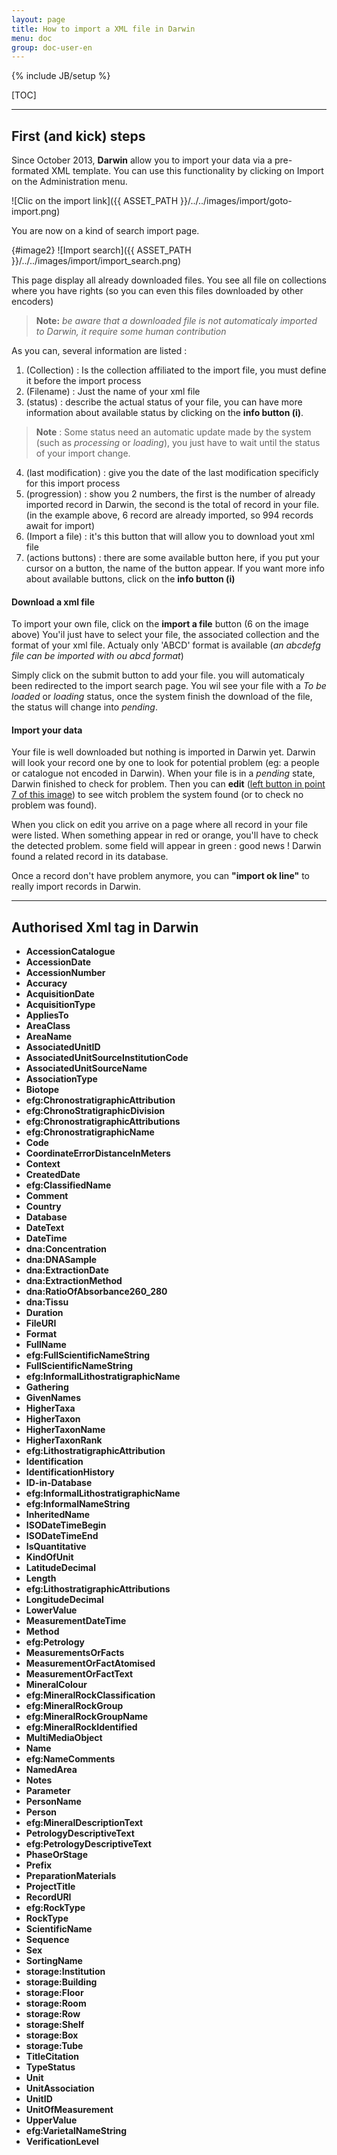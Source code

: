 ```yaml
---
layout: page
title: How to import a XML file in Darwin
menu: doc
group: doc-user-en
---
```

{% include JB/setup %}

[TOC]

----------

First (and kick) steps
---------


Since October 2013, **Darwin** allow you to import your data via a pre-formated XML template.
You can use this functionality by clicking on Import on the Administration menu.

![Clic on the import link]({{ ASSET_PATH }}/../../images/import/goto-import.png)

You are now on a kind of search import page.

{#image2}
![Import search]({{ ASSET_PATH }}/../../images/import/import_search.png)

This page display all already downloaded files.
You see all file on collections where you have rights (so you can even this files downloaded by other encoders)
> **Note:** *be aware that a downloaded file is not automaticaly imported to Darwin, it require some human contribution*

As you can, several information are listed :

1. (Collection) : Is the collection affiliated to the import file, you must define it before the import process
2. (Filename) : Just the name of your xml file
3. (status) : describe the actual status of your file, you can have more information about available status by clicking on the **info button (i)**. 
> **Note** : Some status need an automatic update made by the system (such as *processing* or *loading*), you just have to wait until the status of your import change. 
4. (last modification) : give you the date of the last modification specificly for this import process
5. (progression) : show you 2 numbers, the first is the number of already imported record in Darwin, the second is the total of record in your file. (in the example above, 6 record are already imported, so 994 records await for import)
6. (Import a file) : it's this button that will allow you to download yout xml file
7. (actions buttons) : there are some available button here, if you put your cursor on a button, the name of the button appear. If you want more info about available buttons, click on the **info button (i)** 

#### Download a xml file

To import your own file, click on the **import a file** button (6 on the image above)
You'il just have to select your file, the associated collection and the format of your xml file. Actualy only 'ABCD' format is available (*an abcdefg file can be imported with ou abcd format*)

Simply click on the submit button to add your file. you will automaticaly been redirected to the import search page. You wil see your file with a *To be loaded* or *loading* status, once the system finish the download of the file, the status will change into *pending*.

#### Import your data

Your file is well downloaded but nothing is imported in Darwin yet. Darwin will look your record one by one to look for potential problem (eg: a people or catalogue not encoded in Darwin).
When your file is in a *pending* state, Darwin finished to check for problem. Then you can **edit** ([left button in point 7 of this image](#image2)) to see witch problem the system found (or to check no problem was found).

When you click on edit you arrive on a page where all record in your file were listed.
When something appear in red or orange, you'll have to check the detected problem. some field will appear in green : good news ! Darwin found a related record in its database.

Once a record don't have problem anymore, you can **"import ok line"** to really import records in Darwin.



----------

Authorised Xml tag in Darwin
---------
- **AccessionCatalogue**
- **AccessionDate**
- **AccessionNumber**
- **Accuracy**
- **AcquisitionDate**
- **AcquisitionType**
- **AppliesTo**
- **AreaClass**
- **AreaName**
- **AssociatedUnitID**
- **AssociatedUnitSourceInstitutionCode**
- **AssociatedUnitSourceName**
- **AssociationType**
- **Biotope**
- **efg:ChronostratigraphicAttribution**
- **efg:ChronoStratigraphicDivision**
- **efg:ChronostratigraphicAttributions**
- **efg:ChronostratigraphicName**
- **Code**
- **CoordinateErrorDistanceInMeters**
- **Context**
- **CreatedDate**
- **efg:ClassifiedName**
- **Comment**
- **Country**
- **Database**
- **DateText**
- **DateTime**
- **dna:Concentration**
- **dna:DNASample**
- **dna:ExtractionDate**
- **dna:ExtractionMethod**
- **dna:RatioOfAbsorbance260_280**
- **dna:Tissu**
- **Duration**
- **FileURI**
- **Format**
- **FullName**
- **efg:FullScientificNameString**
- **FullScientificNameString**
- **efg:InformalLithostratigraphicName**
- **Gathering**
- **GivenNames**
- **HigherTaxa**
- **HigherTaxon**
- **HigherTaxonName**
- **HigherTaxonRank**
- **efg:LithostratigraphicAttribution**
- **Identification**
- **IdentificationHistory**
- **ID-in-Database**
- **efg:InformalLithostratigraphicName**
- **efg:InformalNameString**
- **InheritedName**
- **ISODateTimeBegin**
- **ISODateTimeEnd**
- **IsQuantitative**
- **KindOfUnit**
- **LatitudeDecimal**
- **Length**
- **efg:LithostratigraphicAttributions**
- **LongitudeDecimal**
- **LowerValue**
- **MeasurementDateTime**
- **Method**
- **efg:Petrology**
- **MeasurementsOrFacts**
- **MeasurementOrFactAtomised**
- **MeasurementOrFactText**
- **MineralColour**
- **efg:MineralRockClassification**
- **efg:MineralRockGroup**
- **efg:MineralRockGroupName**
- **efg:MineralRockIdentified**
- **MultiMediaObject**
- **Name**
- **efg:NameComments**
- **NamedArea**
- **Notes**
- **Parameter**
- **PersonName**
- **Person**
- **efg:MineralDescriptionText**
- **PetrologyDescriptiveText**
- **efg:PetrologyDescriptiveText**
- **PhaseOrStage**
- **Prefix**
- **PreparationMaterials**
- **ProjectTitle**
- **RecordURI**
- **efg:RockType**
- **RockType**
- **ScientificName**
- **Sequence**
- **Sex**
- **SortingName**
- **storage:Institution**
- **storage:Building**
- **storage:Floor**
- **storage:Room**
- **storage:Row**
- **storage:Shelf**
- **storage:Box**
- **storage:Tube**
- **TitleCitation**
- **TypeStatus**
- **Unit**
- **UnitAssociation**
- **UnitID**
- **UnitOfMeasurement**
- **UpperValue**
- **efg:VarietalNameString**
- **VerificationLevel**



